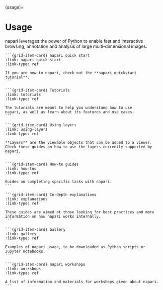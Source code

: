 (usage)=

# Usage

napari leverages the power of Python to enable fast and interactive browsing,
annotation and analysis of large multi-dimensional images.

````{grid}
```{grid-item-card} napari quick start
:link: napari-quick-start
:link-type: ref

If you are new to napari, check out the **napari quickstart tutorial**.
```

```{grid-item-card} Tutorials
:link: tutorials
:link-type: ref

The tutorials are meant to help you understand how to use
napari, as well as learn about its features and use cases.
```
````

````{grid}
```{grid-item-card} Using layers
:link: using-layers
:link-type: ref

**Layers** are the viewable objects that can be added to a viewer.
Check these guides on how to use the layers currently supported by napari.
```

```{grid-item-card} How-to guides
:link: how-tos
:link-type: ref

Guides on completing specific tasks with napari.
```
````

````{grid}
```{grid-item-card} In-depth explanations
:link: explanations
:link-type: ref

These guides are aimed at those looking for best practices and more
information on how napari works internally.
```

```{grid-item-card} Gallery
:link: gallery
:link-type: ref

Examples of napari usage, to be downloaded as Python scripts or Jupyter notebooks.
```

```{grid-item-card} napari workshops
:link: workshops
:link-type: ref

A list of information and materials for workshops given about napari.
```
````
